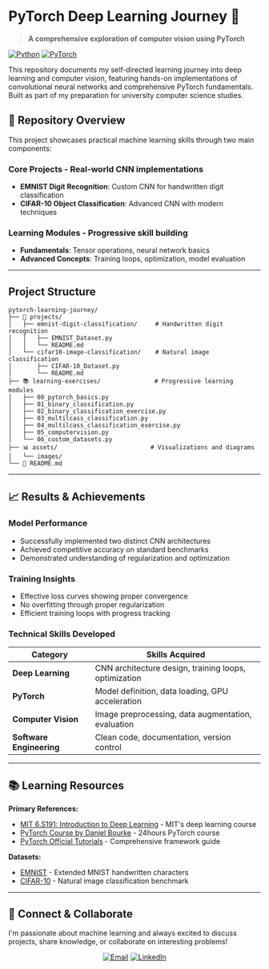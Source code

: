 # PyTorch Deep Learning Journey 🚀

> **A comprehensive exploration of computer vision using PyTorch**

[![Python](https://img.shields.io/badge/Python-3.8%2B-blue)](https://python.org)
[![PyTorch](https://img.shields.io/badge/PyTorch-2.0%2B-red)](https://pytorch.org)

This repository documents my self-directed learning journey into deep learning and computer vision, featuring hands-on implementations of convolutional neural networks and comprehensive PyTorch fundamentals. Built as part of my preparation for university computer science studies.

## 🎯 Repository Overview

This project showcases practical machine learning skills through two main components:

### **Core Projects** - Real-world CNN implementations
- **EMNIST Digit Recognition**: Custom CNN for handwritten digit classification
- **CIFAR-10 Object Classification**: Advanced CNN with modern techniques

### **Learning Modules** - Progressive skill building
- **Fundamentals**: Tensor operations, neural network basics
- **Advanced Concepts**: Training loops, optimization, model evaluation

---

## Project Structure

```
pytorch-learning-journey/
├── 🎯 projects/
│   ├── emnist-digit-classification/     # Handwritten digit recognition
│   │   ├── EMNIST_Dataset.py
│   │   └── README.md
│   └── cifar10-image-classification/    # Natural image classification
│       ├── CIFAR-10_Dataset.py
│       └── README.md
├── 📚 learning-exercises/               # Progressive learning modules
│   ├── 00_pytorch_basics.py
│   ├── 01_binary_classification.py
│   ├── 02_binary_classification_exercise.py
│   ├── 03_multilcass_classification.py
│   ├── 04_multilcass_classification_exercise.py
│   ├── 05_computervision.py
│   └── 06_custom_datasets.py
├── 📊 assets/                          # Visualizations and diagrams
│   └── images/
└── 📖 README.md
```

---

## 📈 Results & Achievements

### **Model Performance**
- Successfully implemented two distinct CNN architectures
- Achieved competitive accuracy on standard benchmarks
- Demonstrated understanding of regularization and optimization

### **Training Insights**
- Effective loss curves showing proper convergence
- No overfitting through proper regularization
- Efficient training loops with progress tracking

### **Technical Skills Developed**

<div align="center">

| Category | Skills Acquired |
|----------|----------------|
| **Deep Learning** | CNN architecture design, training loops, optimization |
| **PyTorch** | Model definition, data loading, GPU acceleration |
| **Computer Vision** | Image preprocessing, data augmentation, evaluation |
| **Software Engineering** | Clean code, documentation, version control |

</div>

---

## 📚 Learning Resources

**Primary References:**
- [MIT 6.S191: Introduction to Deep Learning](http://cs231n.github.io/) - MIT's deep learning course
- [PyTorch Course by Daniel Bourke](https://www.youtube.com/watch?v=Z_ikDlimN6A) - 24hours PyTorch course
- [PyTorch Official Tutorials](https://pytorch.org/tutorials/) - Comprehensive framework guide

**Datasets:**
- [EMNIST](https://www.nist.gov/itl/products-and-services/emnist-dataset) - Extended MNIST handwritten characters
- [CIFAR-10](https://www.cs.toronto.edu/~kriz/cifar.html) - Natural image classification benchmark

---

## 🤝 Connect & Collaborate

I'm passionate about machine learning and always excited to discuss projects, share knowledge, or collaborate on interesting problems!

<div align="center">

[![Email](https://img.shields.io/badge/Email-D14836?style=for-the-badge&logo=gmail&logoColor=white)](mailto:paolo.auletta@studbocconi.it)
[![LinkedIn](https://img.shields.io/badge/linkedin-%230077B5.svg?style=for-the-badge&logo=linkedin&logoColor=white)](www.linkedin.com/in/paolo-auletta)

</div>
